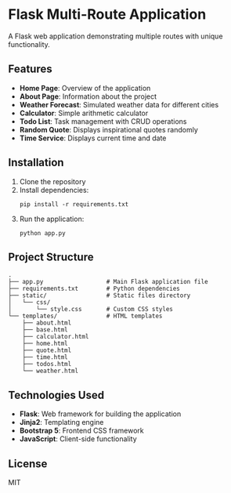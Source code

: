# Flask Multi-Route Application

A Flask web application demonstrating multiple routes with unique functionality.

## Features

- **Home Page**: Overview of the application
- **About Page**: Information about the project
- **Weather Forecast**: Simulated weather data for different cities
- **Calculator**: Simple arithmetic calculator
- **Todo List**: Task management with CRUD operations
- **Random Quote**: Displays inspirational quotes randomly
- **Time Service**: Displays current time and date

## Installation

1. Clone the repository
2. Install dependencies:
   ```
   pip install -r requirements.txt
   ```
3. Run the application:
   ```
   python app.py
   ```

## Project Structure

```
.
├── app.py                  # Main Flask application file
├── requirements.txt        # Python dependencies
├── static/                 # Static files directory
│   └── css/
│       └── style.css       # Custom CSS styles
└── templates/              # HTML templates
    ├── about.html
    ├── base.html
    ├── calculator.html
    ├── home.html
    ├── quote.html
    ├── time.html
    ├── todos.html
    └── weather.html
```

## Technologies Used

- **Flask**: Web framework for building the application
- **Jinja2**: Templating engine
- **Bootstrap 5**: Frontend CSS framework
- **JavaScript**: Client-side functionality

## License

MIT
